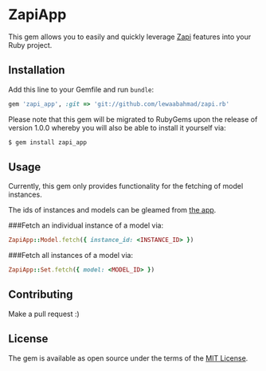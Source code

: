 # ZapiApp

This gem allows you to easily and quickly leverage [Zapi](https://www.zapi.app/) features into your Ruby project.

## Installation

Add this line to your Gemfile and run `bundle`:

```ruby
gem 'zapi_app', :git => 'git://github.com/lewaabahmad/zapi.rb'
```

Please note that this gem will be migrated to RubyGems upon the release of version 1.0.0 whereby you will also be able to install it yourself via:

```bash
$ gem install zapi_app
```

## Usage

Currently, this gem only provides functionality for the fetching of model instances.

The ids of instances and models can be gleamed from [the app](https://www.zapi.app/).

###Fetch an individual instance of a model via:

```ruby
ZapiApp::Model.fetch({ instance_id: <INSTANCE_ID> })
```

###Fetch all instances of a model via:

```ruby
ZapiApp::Set.fetch({ model: <MODEL_ID> })
```

## Contributing

Make a pull request :)

## License
The gem is available as open source under the terms of the [MIT License](https://opensource.org/licenses/MIT).
